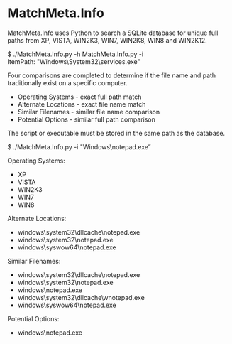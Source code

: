 MatchMeta.Info
==============
MatchMeta.Info uses Python to search a SQLite database for unique full paths from XP, VISTA, WIN2K3, WIN7, WIN2K8, WIN8 and WIN2K12.

$ ./MatchMeta.Info.py -h
MatchMeta.Info.py -i <ItemPath>  
ItemPath: "Windows\System32\services.exe"

Four comparisons are completed to determine if the file name and path traditionally exist on a specific computer.

- Operating Systems - exact full path match 
- Alternate Locations - exact file name match
- Similar Filenames - similar file name comparison
- Potential Options - similar full path comparison

The script or executable must be stored in the same path as the database.

$ ./MatchMeta.Info.py -i "Windows\notepad.exe”

Operating Systems:
* XP
* VISTA
* WIN2K3
* WIN7
* WIN8
 
Alternate Locations:
* windows\system32\dllcache\notepad.exe
* windows\system32\notepad.exe
* windows\syswow64\notepad.exe

Similar Filenames:
* windows\system32\dllcache\notepad.exe
* windows\system32\notepad.exe
* windows\notepad.exe
* windows\system32\dllcache\wnotepad.exe
* windows\syswow64\notepad.exe

Potential Options:
* windows\notepad.exe
